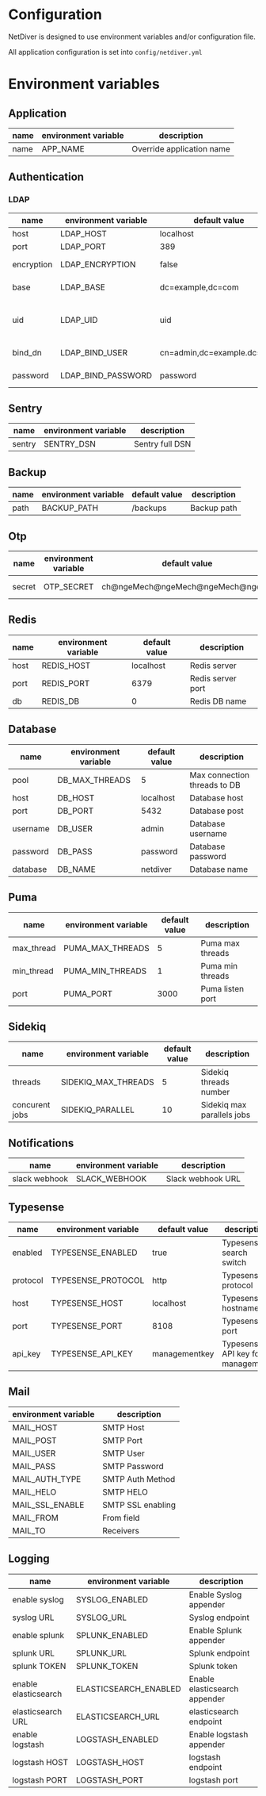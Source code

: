 # Configuration

NetDiver is designed to use environment variables and/or configuration file.

All application configuration is set into `config/netdiver.yml`

# Environment variables

## Application
| name       | environment variable  | description                    |
| ---------- | --------------------- | ------------------------------ |
| name       | APP_NAME              | Override application name      |


## Authentication
### LDAP

| name       | environment variable  | default value              | description                    |
| ---------- | --------------------- | -------------------------- | ------------------------------ |
| host       | LDAP_HOST             | localhost                  | LDAP host                      |
| port       | LDAP_PORT             | 389                        | LDAP port                      |
| encryption | LDAP_ENCRYPTION       | false                      | LDAPS encryption               |
| base       | LDAP_BASE             | dc=example,dc=com          | LDAP base DN                   |
| uid        | LDAP_UID              | uid                        | LDAP attribute to map username |
| bind_dn    | LDAP_BIND_USER        | cn=admin,dc=example.dc=com | LDAP user to bind              |
| password   | LDAP_BIND_PASSWORD    | password                   | LDAP bind password             |

## Sentry

| name   | environment variable | description     |
| ------ | -------------------- | --------------- | 
| sentry | SENTRY_DSN           | Sentry full DSN |

## Backup

| name   | environment variable | default value  | description     |
| ------ | -------------------- | -------------- | --------------- | 
| path   | BACKUP_PATH          | /backups       | Backup path     |

## Otp

| name   | environment variable | default value                    | description     |
| ------ | -------------------- | -------------------------------- | --------------- | 
| secret | OTP_SECRET           | ch@ngeMech@ngeMech@ngeMech@ngeMe | OTP Secret salt |

## Redis

| name | environment variable | default value | description       |
| ---- | -------------------- | ------------- | ----------------- |
| host | REDIS_HOST           | localhost     | Redis server      |
| port | REDIS_PORT           | 6379          | Redis server port |
| db   | REDIS_DB             | 0             | Redis DB name     |

## Database

| name     | environment variable | default value | description                  |
| -------- | -------------------- | ------------- | ---------------------------- |
| pool     | DB_MAX_THREADS       | 5             | Max connection threads to DB |
| host     | DB_HOST              | localhost     | Database host                |
| port     | DB_PORT              | 5432          | Database post                |
| username | DB_USER              | admin         | Database username            |
| password | DB_PASS              | password      | Database password            |
| database | DB_NAME              | netdiver      | Database name                |

## Puma

| name       | environment variable | default value | description                  |
| ---------- | -------------------- | ------------- | ---------------------------- |
| max_thread | PUMA_MAX_THREADS     | 5             | Puma max threads             |
| min_thread | PUMA_MIN_THREADS     | 1             | Puma min threads             |
| port       | PUMA_PORT            | 3000          | Puma listen port             |

## Sidekiq

| name           | environment variable | default value | description                |
| -------------- | -------------------- | ------------- | -------------------------- |
| threads        | SIDEKIQ_MAX_THREADS  | 5             | Sidekiq threads number     |
| concurent jobs | SIDEKIQ_PARALLEL     | 10            | Sidekiq max parallels jobs |

## Notifications

| name           | environment variable | description       |
| -------------- | -------------------- | ----------------- |
| slack webhook  | SLACK_WEBHOOK        | Slack webhook URL |

## Typesense
| name           | environment variable | default value | description                      |
| -------------- | -------------------- | ------------- | -------------------------------- |
| enabled        | TYPESENSE_ENABLED    | true          | Typesense search switch          |
| protocol       | TYPESENSE_PROTOCOL   | http          | Typesense protocol               |
| host           | TYPESENSE_HOST       | localhost     | Typesense hostname               |
| port           | TYPESENSE_PORT       | 8108          | Typesense port                   |
| api_key        | TYPESENSE_API_KEY    | managementkey | Typesense API key for management |


## Mail

| environment variable | description       |
| -------------------- | ----------------- |
| MAIL_HOST            | SMTP Host         |
| MAIL_POST            | SMTP Port         |
| MAIL_USER            | SMTP User         |
| MAIL_PASS            | SMTP Password     |
| MAIL_AUTH_TYPE       | SMTP Auth Method  |
| MAIL_HELO            | SMTP HELO         |
| MAIL_SSL_ENABLE      | SMTP SSL enabling |
| MAIL_FROM            | From field        |
| MAIL_TO              | Receivers         |

## Logging

| name                  | environment variable  | description                   |
| --------------------- | --------------------- | ----------------------------- |
| enable syslog         | SYSLOG_ENABLED        | Enable Syslog appender        |
| syslog URL            | SYSLOG_URL            | Syslog endpoint               |
| enable splunk         | SPLUNK_ENABLED        | Enable Splunk appender        |
| splunk URL            | SPLUNK_URL            | Splunk endpoint               |
| splunk TOKEN          | SPLUNK_TOKEN          | Splunk token                  |
| enable elasticsearch  | ELASTICSEARCH_ENABLED | Enable elasticsearch appender |
| elasticsearch URL     | ELASTICSEARCH_URL     | elasticsearch endpoint        |
| enable logstash       | LOGSTASH_ENABLED      | Enable logstash appender      |
| logstash HOST         | LOGSTASH_HOST         | logstash endpoint             |
| logstash PORT         | LOGSTASH_PORT         | logstash port                 |
